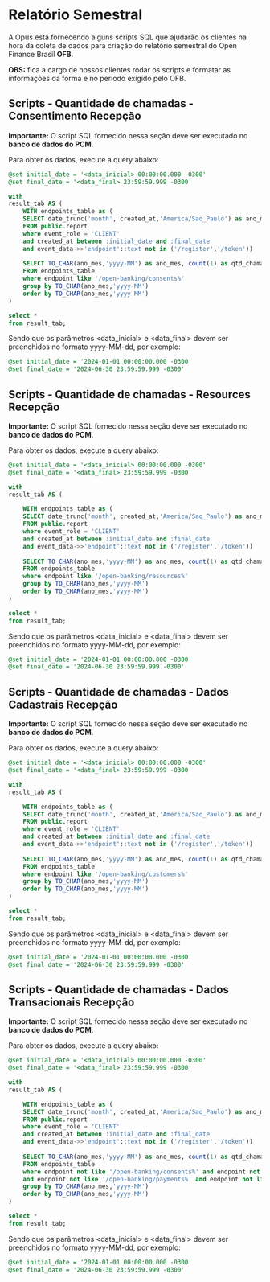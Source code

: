 # Relatório Semestral

A Opus está fornecendo alguns scripts SQL que ajudarão os clientes na hora da coleta
de dados para criação do relatório semestral do Open Finance Brasil **OFB**.

**OBS:** fica a cargo de nossos clientes
rodar os scripts e formatar as informações da forma e no período exigido pelo OFB.

## Scripts - Quantidade de chamadas - Consentimento Recepção

**Importante:** O script SQL fornecido nessa seção deve ser
executado no **banco de dados do PCM**.

Para obter os dados, execute a query abaixo:

```sql
@set initial_date = '<data_inicial> 00:00:00.000 -0300'
@set final_date = '<data_final> 23:59:59.999 -0300'

with
result_tab AS (
	WITH endpoints_table as (
	SELECT date_trunc('month', created_at,'America/Sao_Paulo') as ano_mes, (event_data->>'endpoint'::text) as endpoint
	FROM public.report
	where event_role = 'CLIENT'
	and created_at between :initial_date and :final_date
	and event_data->>'endpoint'::text not in ('/register','/token'))
	
	SELECT TO_CHAR(ano_mes,'yyyy-MM') as ano_mes, count(1) as qtd_chamadas
	FROM endpoints_table
	where endpoint like '/open-banking/consents%'
	group by TO_CHAR(ano_mes,'yyyy-MM')
	order by TO_CHAR(ano_mes,'yyyy-MM')
)

select *
from result_tab;
```

Sendo que os parâmetros <data_inicial> e <data_final> devem ser preenchidos no formato 
yyyy-MM-dd, por exemplo:

```sql
@set initial_date = '2024-01-01 00:00:00.000 -0300'
@set final_date = '2024-06-30 23:59:59.999 -0300'

```

## Scripts - Quantidade de chamadas - Resources Recepção

**Importante:** O script SQL fornecido nessa seção deve ser
executado no **banco de dados do PCM**.

Para obter os dados, execute a query abaixo:

```sql
@set initial_date = '<data_inicial> 00:00:00.000 -0300'
@set final_date = '<data_final> 23:59:59.999 -0300'

with
result_tab AS (

	WITH endpoints_table as (
	SELECT date_trunc('month', created_at,'America/Sao_Paulo') as ano_mes, (event_data->>'endpoint'::text) as endpoint
	FROM public.report
	where event_role = 'CLIENT'
	and created_at between :initial_date and :final_date	
	and event_data->>'endpoint'::text not in ('/register','/token'))
	
	SELECT TO_CHAR(ano_mes,'yyyy-MM') as ano_mes, count(1) as qtd_chamadas
	FROM endpoints_table
	where endpoint like '/open-banking/resources%'
	group by TO_CHAR(ano_mes,'yyyy-MM')
	order by TO_CHAR(ano_mes,'yyyy-MM')
)

select *
from result_tab;
```

Sendo que os parâmetros <data_inicial> e <data_final> devem ser preenchidos no formato 
yyyy-MM-dd, por exemplo:

```sql
@set initial_date = '2024-01-01 00:00:00.000 -0300'
@set final_date = '2024-06-30 23:59:59.999 -0300'

```

## Scripts - Quantidade de chamadas - Dados Cadastrais Recepção

**Importante:** O script SQL fornecido nessa seção deve ser
executado no **banco de dados do PCM**.

Para obter os dados, execute a query abaixo:

```sql
@set initial_date = '<data_inicial> 00:00:00.000 -0300'
@set final_date = '<data_final> 23:59:59.999 -0300'

with
result_tab AS (

	WITH endpoints_table as (
	SELECT date_trunc('month', created_at,'America/Sao_Paulo') as ano_mes, (event_data->>'endpoint'::text) as endpoint
	FROM public.report
	where event_role = 'CLIENT'
	and created_at between :initial_date and :final_date	
	and event_data->>'endpoint'::text not in ('/register','/token'))
	
	SELECT TO_CHAR(ano_mes,'yyyy-MM') as ano_mes, count(1) as qtd_chamadas
	FROM endpoints_table
	where endpoint like '/open-banking/customers%'
	group by TO_CHAR(ano_mes,'yyyy-MM')
	order by TO_CHAR(ano_mes,'yyyy-MM')
)

select *
from result_tab;
```

Sendo que os parâmetros <data_inicial> e <data_final> devem ser preenchidos no formato 
yyyy-MM-dd, por exemplo:

```sql
@set initial_date = '2024-01-01 00:00:00.000 -0300'
@set final_date = '2024-06-30 23:59:59.999 -0300'

```

## Scripts - Quantidade de chamadas - Dados Transacionais Recepção

**Importante:** O script SQL fornecido nessa seção deve ser
executado no **banco de dados do PCM**.

Para obter os dados, execute a query abaixo:

```sql
@set initial_date = '<data_inicial> 00:00:00.000 -0300'
@set final_date = '<data_final> 23:59:59.999 -0300'

with
result_tab AS (

	WITH endpoints_table as (
	SELECT date_trunc('month', created_at,'America/Sao_Paulo') as ano_mes, (event_data->>'endpoint'::text) as endpoint
	FROM public.report
	where event_role = 'CLIENT'
	and created_at between :initial_date and :final_date	
	and event_data->>'endpoint'::text not in ('/register','/token'))
	
	SELECT TO_CHAR(ano_mes,'yyyy-MM') as ano_mes, count(1) as qtd_chamadas
	FROM endpoints_table
	where endpoint not like '/open-banking/consents%' and endpoint not like '/open-banking/resources%' and endpoint not like '/open-banking/customers%'
	and endpoint not like '/open-banking/payments%' and endpoint not like '/open-banking/automatic-payments%'
	group by TO_CHAR(ano_mes,'yyyy-MM')
	order by TO_CHAR(ano_mes,'yyyy-MM')
)

select *
from result_tab;
```

Sendo que os parâmetros <data_inicial> e <data_final> devem ser preenchidos no formato 
yyyy-MM-dd, por exemplo:

```sql
@set initial_date = '2024-01-01 00:00:00.000 -0300'
@set final_date = '2024-06-30 23:59:59.999 -0300'

```
